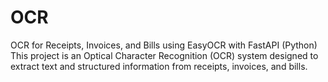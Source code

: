 # OCR
OCR for Receipts, Invoices, and Bills using EasyOCR with FastAPI (Python)  This project is an Optical Character Recognition (OCR) system designed to extract text and structured information from receipts, invoices, and bills.
